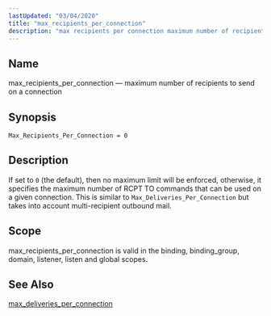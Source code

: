 ```yaml
---
lastUpdated: "03/04/2020"
title: "max_recipients_per_connection"
description: "max recipients per connection maximum number of recipients to send on a connection Max Recipients Per Connection 0 If set to 0 the default then no maximum limit will be enforced otherwise it specifies the maximum number of RCPT TO commands that can be used on a given connection This..."
---
```


<a name="conf.ref.max_recipients_per_connection"></a> 
## Name

max_recipients_per_connection — maximum number of recipients to send on a connection

## Synopsis

`Max_Recipients_Per_Connection = 0`

<a name="idp10208144"></a> 
## Description

If set to `0` (the default), then no maximum limit will be enforced, otherwise, it specifies the maximum number of RCPT TO commands that can be used on a given connection. This is similar to `Max_Deliveries_Per_Connection` but takes into account multi-recipient outbound mail.

<a name="idp10211184"></a> 
## Scope

max_recipients_per_connection is valid in the binding, binding_group, domain, listener, listen and global scopes.

<a name="idp10213600"></a> 
## See Also

[max_deliveries_per_connection](/momentum/3/3-reference/3-reference-conf-ref-max-deliveries-per-connection)